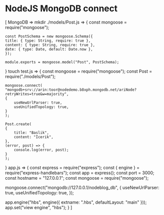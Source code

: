 # NodeJS MongoDB connect 

[ MongoDB => 
mkdir ./models/Post.js => {
	const mongoose = require("mongoose");

	const PostSchema = new mongoose.Schema({
  	title: { type: String, require: true },
  	content: { type: String, require: true },
  	date: { type: Date, default: Date.now },
	});

	module.exports = mongoose.model("Post", PostSchema);
}
touch test.js => {
	const mongoose = require("mongoose");
	const Post = require("./models/Post");

	mongoose.connect(
  	"mongodb+srv://arin:toor@nodedemo.b8xph.mongodb.net/ariNode?retryWrites=true&w=majority",
  	{
    	useNewUrlParser: true,
    	useUnifiedTopology: true,
  	}
	);

	Post.create(
  	{
    	title: "Baslik",
    	content: "İcerik",
  	},
  	(error, post) => {
    	console.log(error, post);
  	}
	);
}
app.js => {
const express = require("express");
const { engine } = require("express-handlebars");
const app = express();
const port = 3000;
const hostname = "127.0.0.1";
const mongoose = require("mongoose");

mongoose.connect("mongodb://127.0.0.1/nodeblog_db", {
  useNewUrlParser: true,
  useUnifiedTopology: true,
});

app.engine("hbs", engine({ extname: ".hbs", defaultLayout: "main" }));
app.set("view engine", "hbs");
} ]
